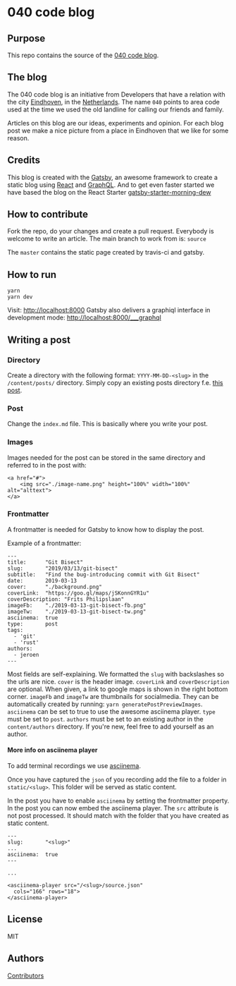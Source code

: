 # 040 code blog

## Purpose

This repo contains the source of the [040 code blog](https://040code.github.io).

## The blog

The 040 code blog is an initiative from Developers that have a relation with the city [Eindhoven](https://www.thisiseindhoven.com/en), in the [Netherlands](https://www.youtube.com/watch?v=eE_IUPInEuc). The name `040` points to area code used at the time we used the old landline for calling our friends and family.

Articles on this blog are our ideas, experiments and opinion. For each blog post we make a nice picture from a place in Eindhoven that we like for some reason.

## Credits

This blog is created with the [Gatsby](https://www.gatsbyjs.org/), an awesome framework to create a static blog using [React](https://reactjs.org/) and [GraphQL](https://graphql.org/). And to get even faster started we have based the blog on the React Starter [gatsby-starter-morning-dew](https://github.com/maxpou/gatsby-starter-morning-dew)

## How to contribute

Fork the repo, do your changes and create a pull request. Everybody is welcome to write an article.
The main branch to work from is: `source`

The `master` contains the static page created by travis-ci and gatsby.

## How to run

```
yarn
yarn dev
```

Visit: [http://localhost:8000](http://localhost:8000)
Gatsby also delivers a graphiql interface in development mode: [http://localhost:8000/___graphql](http://localhost:8000/___graphql)

## Writing a post

### Directory
Create a directory with the following format: `YYYY-MM-DD-<slug>` in the `/content/posts/` directory. Simply copy an existing posts directory f.e. [this post](https://github.com/040code/gatsby/tree/master/content/posts/2017-04-20-discovery-agent).

### Post
Change the `index.md` file. This is basically where you write your post. 

### Images
Images needed for the post can be stored in the same directory and referred to in the post with: 

```
<a href="#">
    <img src="./image-name.png" height="100%" width="100%" alt="alttext">
</a>
```

### Frontmatter

A frontmatter is needed for Gatsby to know how to display the post.

Example of a frontmatter:

```
---
title:      "Git Bisect"
slug:       "2019/03/13/git-bisect"
subtitle:   "Find the bug-introducing commit with Git Bisect"
date:       2019-03-13
cover:      "./background.png"
coverLink:  "https://goo.gl/maps/jSKonnGYR1u"
coverDescription: "Frits Philipslaan"
imageFb:    "./2019-03-13-git-bisect-fb.png"
imageTw:    "./2019-03-13-git-bisect-tw.png"
asciinema:  true
type:       post
tags:
  - 'git'
  - 'rust'
authors:    
  - jeroen
---
```

Most fields are self-explaining. We formatted the `slug` with backslashes so the urls are nice.
`cover` is the header image.
`coverLink` and `coverDescription` are optional. When given, a link to google maps is shown in the right bottom corner. 
`imageFb` and `imageTw` are thumbnails for socialmedia. They can be automatically created by running: `yarn generatePostPreviewImages`.
`asciinema` can be set to true to use the awesome asciinema player.
`type` must be set to `post`.
`authors` must be set to an existing author in the `content/authors` directory. If you're new, feel free to add yourself as an author. 

#### More info on asciinema player
To add terminal recordings we use [asciinema](https://asciinema.org/docs/usage).

Once you have captured the `json` of you recording add the file to a folder in `static/<slug>`. This folder will be served as static content.

In the post you have to enable `asciinema` by setting the frontmatter property. In the post you can now embed the asciinema player. The `src` attribute is not post processed. It should match with the folder that you have created as static content.

```
---
slug:       "<slug>"
...
asciinema:  true
---

...

<asciinema-player src="/<slug>/source.json"
  cols="166" rows="18">
</asciinema-player>

```

## License
MIT

## Authors
[Contributors](https://github.com/040code/040code.github.io/graphs/contributors)
